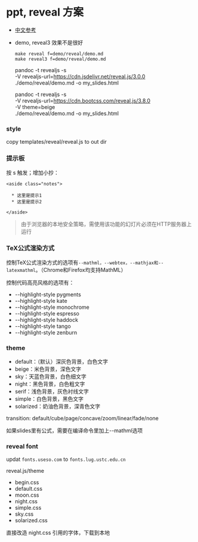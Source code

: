 
# ppt, reveal 方案

- [中文参考](https://vxhly.github.io/archives/8bdf06de.html)
- demo, reveal3 效果不是很好

  ```
  make reveal f=demo/reveal/demo.md
  make reveal3 f=demo/reveal/demo.md
  ```

  pandoc -t revealjs -s \
	   -V revealjs-url=https://cdn.jsdelivr.net/reveal.js/3.0.0 \
       ./demo/reveal/demo.md  -o my_slides.html


  pandoc -t revealjs -s \
	   -V revealjs-url=https://cdn.bootcss.com/reveal.js/3.8.0 \
     -V theme=beige \
       ./demo/reveal/demo.md  -o my_slides.html



### style

copy templates/reveal/reveal.js to out dir

### 提示板

按 s 触发；增加小抄：

```
<aside class="notes">

  * 这里是提示1
  * 这里是提示2

</aside>
```

> 由于浏览器的本地安全策略，需使用该功能的幻灯片必须在HTTP服务器上运行

### TeX公式渲染方式

控制TeX公式渲染方式的选项有`--mathml，--webtex，--mathjax和--latexmathml`。（Chrome和Firefox均支持MathML）

控制代码高亮风格的选项有：

- --highlight-style pygments
- --highlight-style kate
- --highlight-style monochrome
- --highlight-style espresso
- --highlight-style haddock
- --highlight-style tango
- --highlight-style zenburn

### theme

- default：（默认）深灰色背景，白色文字
- beige：米色背景，深色文字
- sky：天蓝色背景，白色细文字
- night：黑色背景，白色粗文字
- serif：浅色背景，灰色衬线文字
- simple：白色背景，黑色文字
- solarized：奶油色背景，深青色文字

transition: default/cube/page/concave/zoom/linear/fade/none

如果slides里有公式，需要在编译命令里加上--mathml选项

### reveal font

updat `fonts.useso.com` to `fonts.lug.ustc.edu.cn`

reveal.js/theme
- begin.css
- default.css
- moon.css
- night.css
- simple.css
- sky.css
- solarized.css

直接改造 night.css 引用的字体，下载到本地


